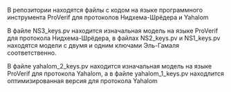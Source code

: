 В репозитории находятся файлы с кодом на языке программного инструмента ProVerif для протоколов Нидхема-Шрёдера и Yahalom

В файле NS3_keys.pv находится изначальная модель на языке ProVerif для протокола Нидхема-Шрёдера, в файлах NS2_keys.pv и NS1_keys.pv находятся модели с двумя и одним ключами Эль-Гамаля соответственно.

В файле yahalom_2_keys.pv находится изначальная модель на языке ProVerif для протокола Yahalom, а в файле yahalom_1_keys.pv находлится оптимизированная версия для протокола Yahalom
